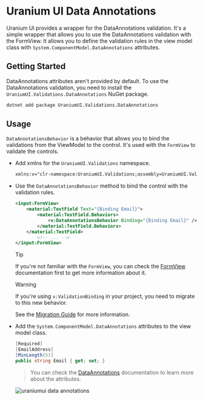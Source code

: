# Uranium UI Data Annotations
Uranium UI provides a wrapper for the DataAnnotations validation. It's a simple wrapper that allows you to use the DataAnnotations validation with the FormView. It allows you to define the validation rules in the view model class with `System.ComponentModel.DataAnnotations` attributes.

## Getting Started
DataAnnotations attributes aren't provided by default. To use the DataAnnotations validation, you need to install the `UraniumUI.Validations.DataAnnotations` NuGet package.

```bash
dotnet add package UraniumUI.Validations.DataAnnotations
```

## Usage
`DataAnnotationsBehavior` is a behavior that allows you to bind the validations from the ViewModel to the control. It's used with the `FormView` to validate the controls.

- Add xmlns for the `UraniumUI.Validations` namespace.

    ```xml
    xmlns:v="clr-namespace:UraniumUI.Validations;assembly=UraniumUI.Validations.DataAnnotations"
    ```

- Use the `DataAnnotationsBehavior` method to bind the control with the validation rules.

    ```xml
    <input:FormView>
        <material:TextField Text="{Binding Email}">
            <material:TextField.Behaviors>
                <v:DataAnnotationsBehavior Binding="{Binding Email}" />
            </material:TextField.Behaviors>
        </material:TextField>
            <!-- ... -->
    </input:FormView>
    ```

    > [!TIP]
    > If you're not familiar with the `FormView`, you can check the [FormView](https://enisn-projects.io/docs/en/inputkit/latest/components/controls/FormView) documentation first to get more information about it.

    > [!WARNING]
    > If you're using `v:ValidationBinding` in your project, you need to migrate to this new behavior.
    > 
    > See the [Migration Guide](../migration-guides/Migrating-To-2.11.md) for more information.

- Add the `System.ComponentModel.DataAnnotations` attributes to the view model class.

    ```csharp
    [Required]
    [EmailAddress]
    [MinLength(5)]
    public string Email { get; set; }
    ```

    > You can check the [DataAnnotations](https://docs.microsoft.com/en-us/dotnet/api/system.componentmodel.dataannotations?view=net-5.0) documentation to learn more about the attributes.

    ![uraniumui data annotations](../images/validations-dataannotations-demo.gif)